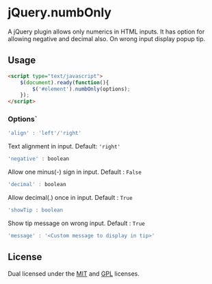 jQuery.numbOnly
==================

A jQuery plugin allows only numerics in HTML inputs. It has option for allowing 
negative and decimal also. On wrong input display popup tip.

Usage
-----
```html
<script type="text/javascript">
    $(document).ready(function(){
        $('#element').numbOnly(options);
    });
</script>
```

### Options`
```javascript
'align' : 'left'/'right'
```
Text alignment in input. Default: `'right'`

```javascript
'negative' : boolean
```
Allow one minus(-) sign in input. Default : `False`

```javascript
'decimal' : boolean
```
Allow decimal(.) once in input. Default : `True`

```javascript
'showTip : boolean
```
Show tip message on wrong input. Default : `True`

```javascript
'message' : '<Custom message to display in tip>'
```

License
-------

Dual licensed under the [MIT](http://www.opensource.org/licenses/mit-license.php) 
and [GPL](http://www.gnu.org/licenses/gpl.html) licenses.